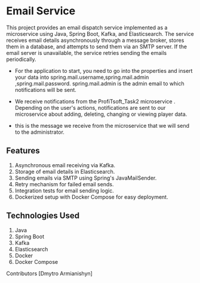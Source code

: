 # Email  Service

This project provides an email dispatch service implemented as a microservice using Java, Spring Boot, Kafka, and Elasticsearch. The service receives email details asynchronously through a message broker, stores them in a database, and attempts to send them via an SMTP server. If the email server is unavailable, the service retries sending the emails periodically.

* For the application to start, you need to go into the properties
and insert your data into spring.mail.username,spring.mail.admin
,spring.mail.password. spring.mail.admin is the
admin email to which notifications will be sent.

* We receive notifications from the ProfiTsoft_Task2 microservice
. Depending on the user's actions, notifications are sent to
our microservice about adding, deleting, changing or viewing 
player data.
* this is the message we receive from the microservice that
we will send to the administrator.

## Features
1. Asynchronous email receiving via Kafka.
2. Storage of email details in Elasticsearch.
3. Sending emails via SMTP using Spring's JavaMailSender.
4. Retry mechanism for failed email sends.
5. Integration tests for email sending logic.
6. Dockerized setup with Docker Compose for easy deployment.


## Technologies Used
1. Java
2. Spring Boot
3. Kafka
4. Elasticsearch
5. Docker
6. Docker Compose


Contributors
[Dmytro Armianishyn]
